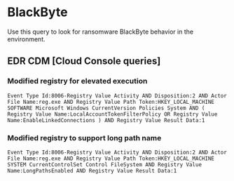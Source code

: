 # BlackByte

Use this query to look for ransomware BlackByte behavior in the environment.

## EDR CDM [Cloud Console queries]

### Modified registry for elevated execution


```
Event Type Id:8006-Registry Value Activity AND Disposition:2 AND Actor File Name:reg.exe AND Registry Value Path Token:HKEY_LOCAL_MACHINE SOFTWARE Microsoft Windows CurrentVersion Policies System AND ( Registry Value Name:LocalAccountTokenFilterPolicy OR Registry Value Name:EnableLinkedConnections ) AND Registry Value Result Data:1

```

### Modified registry to support long path name

```
Event Type Id:8006-Registry Value Activity AND Disposition:2 AND Actor File Name:reg.exe AND Registry Value Path Token:HKEY_LOCAL_MACHINE SYSTEM CurrentControlSet Control FileSystem AND Registry Value Name:LongPathsEnabled AND Registry Value Result Data:1

```
